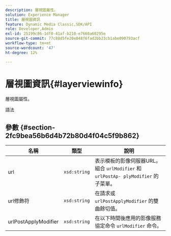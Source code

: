 ```yaml
---
description: 層視圖屬性。
solution: Experience Manager
title: 層視圖資訊
feature: Dynamic Media Classic,SDK/API
role: Developer,Admin
exl-id: 25199c86-1df0-41af-b210-e7668a60295e
source-git-commit: 77c88d5fe20e048f6fad2bb23cb1abe090793acf
workflow-type: tm+mt
source-wordcount: '47'
ht-degree: 12%

---
```


# 層視圖資訊{#layerviewinfo}

層視圖屬性。

語法

## 參數 {#section-2fc9bea56b6d4b72b80d4f04c5f9b862}

| 名稱 | 類型 | 說明 |
|---|---|---|
| url | `xsd:string` | 表示模板的影像伺服器URL。 組合 `urlModifier` 和 `urlPostAp- plyModifier` 的子菜單。 |
| url修飾符 | `xsd:string` | 在請求或 `urlPostApplyModifier` 的雙曲餘切值。 |
| urlPostApplyModifier | `xsd:string` | 在以下時間後應用的影像服務協定命令 `urlModifier` 命令。 |
